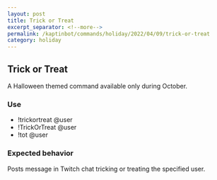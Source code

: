 ```yaml
---
layout: post
title: Trick or Treat
excerpt_separator: <!--more-->
permalink: /kaptinbot/commands/holiday/2022/04/09/trick-or-treat
category: holiday
---
```


## Trick or Treat
A Halloween themed command available only during October.

### Use
- !trickortreat @user
- !TrickOrTreat @user
- !tot @user

### Expected behavior
Posts message in Twitch chat tricking or treating the specified user.
